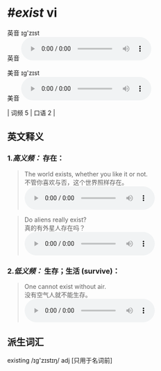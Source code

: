 # ***\#exist*** vi
英音 ɪɡ'zɪst  
英音
<audio src="./media/exist-B.aac" controls="controls"></audio>

美音 ɪɡ'zɪst  
美音
<audio src="./media/exist.aac" controls="controls"></audio>



| 词频 5 | 口语 2 |  

英文释义
---
### 1.*高义频：* **存在：**  

 > The world exists, whether you like it or not.   
 > 不管你喜欢与否，这个世界照样存在。    
<audio src="./media/exist-2.aac" controls="controls"></audio>

 > Do aliens really exist?  
 > 真的有外星人存在吗？    
<audio src="./media/p163 exist2.aac" controls="controls"></audio>

### 2.*低义频：* **生存；生活 (survive)：**  

 > One cannot exist without air.   
 > 没有空气人就不能生存。    
<audio src="./media/exist-3.aac" controls="controls"></audio>


派生词汇
---
existing /ɪɡ'zɪstɪŋ/ adj [只用于名词前]   

